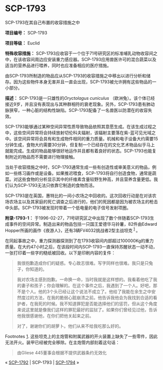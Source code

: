 # SCP-1793
                        




SCP-1793在其自己布置的收容措施之中



**项目编号：** SCP-1793

**项目等级：** Euclid

**特殊收容措施：** SCP-1793应收容于一个位于71号研究区的标准哺乳动物收容间之中，在该收容间周边应安装重力感应器。SCP-1793应用兽医许可的混合蔬菜以及适当的营养品进行喂养，同时也应准备相应的医疗措施。

由SCP-1793所制造的物品应从SCP-1793的收容措施之中移出以进行分析和储存。因为这些物件本身无害并且一直会出现，SCP-1793被允许拥有这些物品的一小部分。

**描述：** SCP-1793是一只雄性的*Oryctolagus cuniculus* （欧洲兔）。该个体已经接近9岁，并且没有表现出与其种群相符的衰老现象。另外，SCP-1793患有肺动脉狭窄，一种心脏的结构性缺陷。SCP-1793配备了一名兽医以防潜在的收容失效。

SCP-1793能够通过某种空间异常性质导致物品依照其意愿生成。在该生成过程之中，这些空间异常将会持续放射切伦科夫辐射，该辐射主要落在紫-蓝可见光域之中。该空间异常将会具有和生成物件相同的重力质量。机械和电子设备大约需要15分钟生成，食物大约需要30分钟，但复制一个已经存在的文化艺术物品似乎马上就能完成。生成的物品能够很好地运作并且都有着良好的状态。SCP-1793也能复制附近的物品而不需要进行物理接触。

当处于收容措施之中时，SCP-1793通常生成一些有创造性或审美意义的物品，例如一些练习画作或是设备。如果推迟喂食，SCP-1793将自行创造食物，通常是蔬菜。对这些食物的分析显示其中的纤维素含量较野生种高，并且营养含量更低。我们认为SCP-1793无法只依靠它制造的食物而活。

SCP-1793是在英国，惠特比的一间小农场之中回收的。这次回收行动是在对该农场农场主以及其家庭的死亡调查之后进行的，他们的死因都是因为被农场主的枪击中头部。SCP-1793被发现时带着一个低电量的电子信号发射项圈。

**附录-1793-1：** 于1996-02-27，71号研究区之中出现了数个伴随着SCP-1793生成事件的空间异常。制造出来的物品包括一只国王爱德华马铃薯，82件由Edward Hopper所画的画作《夜游人》，还有3辆FV4032挑战者2型主战坦克<sup class='footnoteref'>
 <a shape='rect' class='footnoteref' id='footnoteref-1' href='javascript:;' onclick='WIKIDOT.page.utils.scrollToReference(&apos;footnote-1&apos;)'>1</a>
</sup>。

在同起事故之中，重力探测器探测到了在1793收容间内部超过100000Kg的重力质量。在大约47小时之后，在该段时间内SCP-1793一直保持苏醒状态一动不动，一张打印着一些字的糙纸被回收。以下是印刷内容的复件：


> 我很抱歉造成你们的疑惑。专心致志很难。写字同样也很难。我只是只兔子，你知道的。
> 
> 我对农场主感到抱歉。一命换一命，当时我就是这样想的。我看着他吃了我的妻子和孩子；你会理解的。在这个事件之后，我遇到了一个人。好吧，那不是个人。他的3个头已经让这个说法不成立了。他给了我能在余生之中安然度过的方法，在我的脆弱心脏崩溃之前。他告诉我他会为我找到合适的看护者，在我死的时候。我不知道罪犯是否能选择他们的惩罚，但从这个角度来说这里就是像我们这样的罪犯最好的监狱了。如果你们曾经见过他，告诉他我很感谢他，在你们把他关起来之前。
> 
> 对了，谢谢你们的胡萝卜。他们从来不给我吃那么好的。
> 


Footnotes
<a shape='rect' href='javascript:;' onclick='WIKIDOT.page.utils.scrollToReference(&apos;footnoteref-1&apos;)'>1</a>. 这些坦克上的主炮管和附属武器的开火装置上缺失了一些零件，因此无法开火。装甲已经被完全移除。在主炮管内部刻着这句话：

> 由Gliese 445董事会根据不提供武器条约无效化
> 





« <a shape='rect' class='newpage' href='/scp-1792'>SCP-1792</a> | SCP-1793 | [SCP-1794](/scp-1794) »





                    